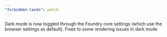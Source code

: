 ```yaml
---
"forbidden-lands": patch
---
```


Dark mode is now toggled through the Foundry core settings (which use the browser settings as default). Fixes to some rendering issues in dark mode
